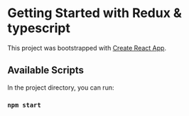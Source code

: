 # Getting Started with Redux & typescript

This project was bootstrapped with [Create React App](https://github.com/facebook/create-react-app).

## Available Scripts

In the project directory, you can run:

### `npm start`
